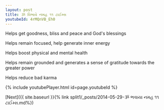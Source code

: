 ```yaml
---
layout: post
title: ૐ વિભાવે નમહ ૧૧ ટાઈમ્સ
youtubeId: 4rMQnVB_Eh0
---
```

 
 
Helps get goodness, bliss and peace and God's blessings
 
Helps remain focused, help generate inner energy 
 
Helps boost physical and mental health 
 
Helps remain grounded and generates a sense of gratitude towards the greater power 
 
Helps reduce bad karma
 
 
 
 


{% include youtubePlayer.html id=page.youtubeId %}
 
[Next]({{ site.baseurl }}{% link  split1/_posts/2014-05-29-ૐ ભવાયા નમહ ૧૧ ટાઈમ્સ.md%})
 
